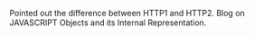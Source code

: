Pointed out the difference between HTTP1 and HTTP2.
Blog on JAVASCRIPT Objects and its Internal Representation.